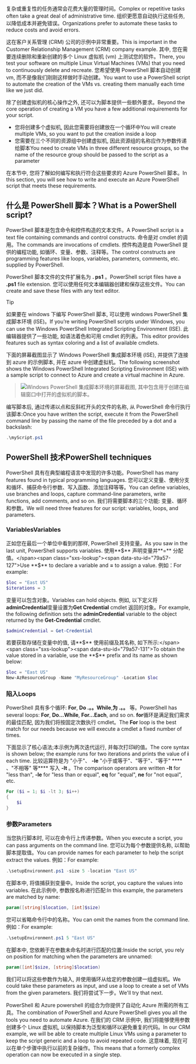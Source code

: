 <span data-ttu-id="79a57-101">复杂或重复性的任务通常会花费大量的管理时间。</span><span class="sxs-lookup"><span data-stu-id="79a57-101">Complex or repetitive tasks often take a great deal of administrative time.</span></span> <span data-ttu-id="79a57-102">组织更愿意自动执行这些任务, 以降低成本并避免错误。</span><span class="sxs-lookup"><span data-stu-id="79a57-102">Organizations prefer to automate these tasks to reduce costs and avoid errors.</span></span>

<span data-ttu-id="79a57-103">这在客户关系管理 (CRM) 公司的示例中非常重要。</span><span class="sxs-lookup"><span data-stu-id="79a57-103">This is important in the Customer Relationship Management (CRM) company example.</span></span> <span data-ttu-id="79a57-104">其中, 您在需要连续删除和重新创建的多个 Linux 虚拟机 (vm) 上测试您的软件。</span><span class="sxs-lookup"><span data-stu-id="79a57-104">There, you test your software on multiple Linux Virtual Machines (VMs) that you need to continuously delete and recreate.</span></span> <span data-ttu-id="79a57-105">您希望使用 PowerShell 脚本自动创建 vm, 而不是像我们刚刚这样做时手动创建。</span><span class="sxs-lookup"><span data-stu-id="79a57-105">You want to use a PowerShell script to automate the creation of the VMs vs. creating them manually each time like we just did.</span></span>

<span data-ttu-id="79a57-106">除了创建虚拟机的核心操作之外, 还可以为脚本提供一些额外要求。</span><span class="sxs-lookup"><span data-stu-id="79a57-106">Beyond the core operation of creating a VM you have a few additional requirements for your script.</span></span> 
- <span data-ttu-id="79a57-107">您将创建多个虚拟机, 因此您需要将创建放在一个循环中</span><span class="sxs-lookup"><span data-stu-id="79a57-107">You will create multiple VMs, so you want to put the creation inside a loop</span></span>
- <span data-ttu-id="79a57-108">您需要在三个不同的资源组中创建虚拟机, 因此资源组的名称应作为参数传递给脚本</span><span class="sxs-lookup"><span data-stu-id="79a57-108">You need to create VMs in three different resource groups, so the name of the resource group should be passed to the script as a parameter</span></span>

<span data-ttu-id="79a57-109">在本节中, 您将了解如何编写和执行符合这些要求的 Azure PowerShell 脚本。</span><span class="sxs-lookup"><span data-stu-id="79a57-109">In this section, you will see how to write and execute an Azure PowerShell script that meets these requirements.</span></span>

## <a name="what-is-a-powershell-script"></a><span data-ttu-id="79a57-110">什么是 PowerShell 脚本？</span><span class="sxs-lookup"><span data-stu-id="79a57-110">What is a PowerShell script?</span></span>
<span data-ttu-id="79a57-111">PowerShell 脚本是包含命令和控件构造的文本文件。</span><span class="sxs-lookup"><span data-stu-id="79a57-111">A PowerShell script is a text file containing commands and control constructs.</span></span> <span data-ttu-id="79a57-112">命令是对 cmdlet 的调用。</span><span class="sxs-lookup"><span data-stu-id="79a57-112">The commands are invocations of cmdlets.</span></span> <span data-ttu-id="79a57-113">控件构造是由 PowerShell 提供的编程功能, 如循环、变量、参数、注释等。</span><span class="sxs-lookup"><span data-stu-id="79a57-113">The control constructs are programming features like loops, variables, parameters, comments, etc. supplied by PowerShell.</span></span>

<span data-ttu-id="79a57-114">PowerShell 脚本文件的文件扩展名为 **. ps1** 。</span><span class="sxs-lookup"><span data-stu-id="79a57-114">PowerShell script files have a **.ps1** file extension.</span></span> <span data-ttu-id="79a57-115">您可以使用任何文本编辑器创建和保存这些文件。</span><span class="sxs-lookup"><span data-stu-id="79a57-115">You can create and save these files with any text editor.</span></span> 

> [!TIP]
> <span data-ttu-id="79a57-116">如果要在 windows 下编写 PowerShell 脚本, 可以使用 windows PowerShell 集成脚本环境 (ISE)。</span><span class="sxs-lookup"><span data-stu-id="79a57-116">If you’re writing PowerShell scripts under Windows, you can use the Windows PowerShell Integrated Scripting Environment (ISE).</span></span> <span data-ttu-id="79a57-117">此编辑器提供了一些功能, 如语法着色和可用 cmdlet 的列表。</span><span class="sxs-lookup"><span data-stu-id="79a57-117">This editor provides features such as syntax coloring and a list of available cmdlets.</span></span>
>
<span data-ttu-id="79a57-118">下面的屏幕截图显示了 Windows PowerShell 集成脚本环境 (ISE), 并提供了连接到 azure 的示例脚本, 并在 azure 中创建虚拟机。</span><span class="sxs-lookup"><span data-stu-id="79a57-118">The following screenshot shows the Windows PowerShell Integrated Scripting Environment (ISE) with a sample script to connect to Azure and create a virtual machine in Azure.</span></span>

>![Windows PowerShell 集成脚本环境的屏幕截图, 其中包含用于创建在编辑窗口中打开的虚拟机的脚本。](../media/7-windows-powershell-ise-screenshot.png)

<span data-ttu-id="79a57-120">编写脚本后, 通过传递以点和反斜杠开头的文件的名称, 从 PowerShell 命令行执行该脚本:</span><span class="sxs-lookup"><span data-stu-id="79a57-120">Once you have written the script, execute it from the PowerShell command line by passing the name of the file preceded by a dot and a backslash:</span></span>

```powershell
.\myScript.ps1
```

## <a name="powershell-techniques"></a><span data-ttu-id="79a57-121">PowerShell 技术</span><span class="sxs-lookup"><span data-stu-id="79a57-121">PowerShell techniques</span></span>
<span data-ttu-id="79a57-122">PowerShell 具有在典型编程语言中发现的许多功能。</span><span class="sxs-lookup"><span data-stu-id="79a57-122">PowerShell has many features found in typical programming languages.</span></span> <span data-ttu-id="79a57-123">您可以定义变量、使用分支和循环、捕获命令行参数、写入函数、添加注释等等。</span><span class="sxs-lookup"><span data-stu-id="79a57-123">You can define variables, use branches and loops, capture command-line parameters, write functions, add comments, and so on.</span></span> <span data-ttu-id="79a57-124">我们将需要脚本的三个功能: 变量、循环和参数。</span><span class="sxs-lookup"><span data-stu-id="79a57-124">We will need three features for our script: variables, loops, and parameters.</span></span>

### <a name="variables"></a><span data-ttu-id="79a57-125">Variables</span><span class="sxs-lookup"><span data-stu-id="79a57-125">Variables</span></span>
<span data-ttu-id="79a57-126">正如您在最后一个单位中看到的那样, PowerShell 支持变量。</span><span class="sxs-lookup"><span data-stu-id="79a57-126">As you saw in the last unit, PowerShell supports variables.</span></span> <span data-ttu-id="79a57-127">使用**$** 声明变量并**=** 分配值。</span><span class="sxs-lookup"><span data-stu-id="79a57-127">Use **$** to declare a variable and **=** to assign a value.</span></span> <span data-ttu-id="79a57-128">例如：</span><span class="sxs-lookup"><span data-stu-id="79a57-128">For example:</span></span>

```powershell
$loc = "East US"
$iterations = 3
```

<span data-ttu-id="79a57-129">变量可以包含对象。</span><span class="sxs-lookup"><span data-stu-id="79a57-129">Variables can hold objects.</span></span> <span data-ttu-id="79a57-130">例如, 以下定义将**adminCredential**变量设置为**Get Credential** cmdlet 返回的对象。</span><span class="sxs-lookup"><span data-stu-id="79a57-130">For example, the following definition sets the **adminCredential** variable to the object returned by the **Get-Credential** cmdlet.</span></span>

```powershell
$adminCredential = Get-Credential
```

<span data-ttu-id="79a57-131">若要获取存储在变量中的值, 请**$** 使用前缀及其名称, 如下所示:</span><span class="sxs-lookup"><span data-stu-id="79a57-131">To obtain the value stored in a variable, use the **$** prefix and its name as shown below:</span></span> 

```powershell
$loc = "East US"
New-AzResourceGroup -Name "MyResourceGroup" -Location $loc
```

### <a name="loops"></a><span data-ttu-id="79a57-132">陷入</span><span class="sxs-lookup"><span data-stu-id="79a57-132">Loops</span></span>
<span data-ttu-id="79a57-133">PowerShell 具有多个循环: **For**, **Do .。。While**,**为 .。。** 等。</span><span class="sxs-lookup"><span data-stu-id="79a57-133">PowerShell has several loops: **For**, **Do...While**, **For...Each**, and so on.</span></span> <span data-ttu-id="79a57-134">**for**循环是满足我们需求的最佳匹配, 因为我们将按固定次数执行 cmdlet。</span><span class="sxs-lookup"><span data-stu-id="79a57-134">The **For** loop is the best match for our needs because we will execute a cmdlet a fixed number of times.</span></span>

<span data-ttu-id="79a57-135">下面显示了核心语法;本示例为两次迭代运行, 并每次打印**i**的值。</span><span class="sxs-lookup"><span data-stu-id="79a57-135">The core syntax is shown below; the example runs for two iterations and prints the value of **i** each time.</span></span> <span data-ttu-id="79a57-136">比较运算符是为 "小于"、 **-le** "小于或等于"、"等于"、"等于" \*\*\*\* 、"不相等" 等\*\*\*\* 写入 **-lt** 。</span><span class="sxs-lookup"><span data-stu-id="79a57-136">The comparison operators are written **-lt** for "less than", **-le** for "less than or equal", **eq** for "equal", **ne** for "not equal", etc.</span></span>

```powershell
For ($i = 1; $i -lt 3; $i++)
{
    $i
}
```

### <a name="parameters"></a><span data-ttu-id="79a57-137">参数</span><span class="sxs-lookup"><span data-stu-id="79a57-137">Parameters</span></span>
<span data-ttu-id="79a57-138">当您执行脚本时, 可以在命令行上传递参数。</span><span class="sxs-lookup"><span data-stu-id="79a57-138">When you execute a script, you can pass arguments on the command line.</span></span> <span data-ttu-id="79a57-139">您可以为每个参数提供名称, 以帮助脚本提取值。</span><span class="sxs-lookup"><span data-stu-id="79a57-139">You can provide names for each parameter to help the script extract the values.</span></span> <span data-ttu-id="79a57-140">例如：</span><span class="sxs-lookup"><span data-stu-id="79a57-140">For example:</span></span>

```powershell
.\setupEnvironment.ps1 -size 5 -location "East US"
```

<span data-ttu-id="79a57-141">在脚本中, 将值捕获到变量中。</span><span class="sxs-lookup"><span data-stu-id="79a57-141">Inside the script, you capture the values into variables.</span></span> <span data-ttu-id="79a57-142">在此示例中, 参数按名称进行匹配:</span><span class="sxs-lookup"><span data-stu-id="79a57-142">In this example, the parameters are matched by name:</span></span>

```powershell
param([string]$location, [int]$size)
```

<span data-ttu-id="79a57-143">您可以省略命令行中的名称。</span><span class="sxs-lookup"><span data-stu-id="79a57-143">You can omit the names from the command line.</span></span> <span data-ttu-id="79a57-144">例如：</span><span class="sxs-lookup"><span data-stu-id="79a57-144">For example:</span></span>

```powershell
.\setupEnvironment.ps1 5 "East US"
```

<span data-ttu-id="79a57-145">在脚本中, 您依赖于在参数未命名时进行匹配的位置:</span><span class="sxs-lookup"><span data-stu-id="79a57-145">Inside the script, you rely on position for matching when the parameters are unnamed:</span></span>

```powershell
param([int]$size, [string]$location)
```

<span data-ttu-id="79a57-146">我们可以将这些参数作为输入, 并使用循环从给定的参数创建一组虚拟机。</span><span class="sxs-lookup"><span data-stu-id="79a57-146">We could take these parameters as input, and use a loop to create a set of VMs from the given parameters.</span></span> <span data-ttu-id="79a57-147">我们将尝试下一步。</span><span class="sxs-lookup"><span data-stu-id="79a57-147">We'll try that next.</span></span>

<span data-ttu-id="79a57-148">PowerShell 和 Azure powershell 的组合为你提供了自动化 Azure 所需的所有工具。</span><span class="sxs-lookup"><span data-stu-id="79a57-148">The combination of PowerShell and Azure PowerShell gives you all the tools you need to automate Azure.</span></span> <span data-ttu-id="79a57-149">在我们的 CRM 示例中, 我们将能够使用参数创建多个 Linux 虚拟机, 以保持脚本为泛型和循环以避免重复的代码。</span><span class="sxs-lookup"><span data-stu-id="79a57-149">In our CRM example, we will be able to create multiple Linux VMs using a parameter to keep the script generic and a loop to avoid repeated code.</span></span> <span data-ttu-id="79a57-150">这意味着, 现在可以在单个步骤中执行以前的复杂操作。</span><span class="sxs-lookup"><span data-stu-id="79a57-150">This means that a formerly complex operation can now be executed in a single step.</span></span>